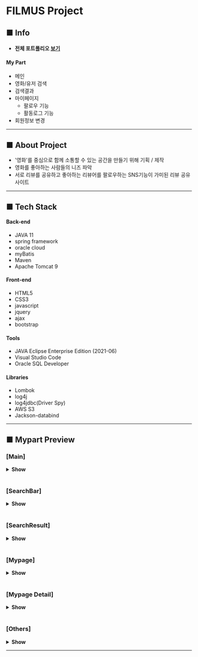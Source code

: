# FILMUS Project

## ■ Info

- #### 전체 포트폴리오 [**보기**](https://younghoon.s3.ap-northeast-2.amazonaws.com/Filmus/portpolio.pdf)


#### My Part
 - 메인
 - 영화/유저 검색
 - 검색결과
 - 마이페이지
   - 팔로우 기능
   - 활동로그 기능
 - 회원정보 변경


___

## ■ About Project
- '영화'를 중심으로 함께 소통할 수 있는 공간을 만들기 위해 기획 / 제작
- 영화를 좋아하는 사람들의 니즈 파악
- 서로 리뷰를 공유하고 좋아하는 리뷰어를 팔로우하는 SNS기능이 가미된 리뷰 공유 사이트

___

## ■ Tech Stack

#### Back-end
 - JAVA 11
 - spring framework
 - oracle cloud
 - myBatis
 - Maven
 - Apache Tomcat 9

#### Front-end 
 - HTML5
 - CSS3
 - javascript
 - jquery
 - ajax
 - bootstrap

#### Tools
 - JAVA Eclipse Enterprise Edition (2021-06)
 - Visual Studio Code
 - Oracle SQL Developer

#### Libraries
 - Lombok
 - log4j
 - log4jdbc(Driver Spy)
 - AWS S3
 - Jackson-databind

-------------------------------

## ■ Mypart Preview

### [Main]
<details>
<summary><b>Show</b></summary>
<div markdown="1">

![main](https://younghoon.s3.ap-northeast-2.amazonaws.com/Filmus/FilmusMainFull.png)


</div>
</details>

<br>

### [SearchBar]
<details>
<summary><b>Show</b></summary>
<div markdown="1">

![searchBar](https://younghoon.s3.ap-northeast-2.amazonaws.com/Filmus/FilmusSearch.png)


</div>
</details>

<br>

### [SearchResult]
<details>
<summary><b>Show</b></summary>
<div markdown="1">

![serachResult](https://younghoon.s3.ap-northeast-2.amazonaws.com/Filmus/FilmusSearchResult.png)


</div>
</details>
 

<br>

### [Mypage]
<details>
<summary><b>Show</b></summary>
<div markdown="1">

![MypageMain](https://younghoon.s3.ap-northeast-2.amazonaws.com/Filmus/FilmusMypageMain.png)


</div>
</details>
 

<br>

### [Mypage Detail]
<details>
<summary><b>Show</b></summary>
<div markdown="1">

- ActivityLog
![MypageActivity](https://younghoon.s3.ap-northeast-2.amazonaws.com/Filmus/FilmusMypageActivity.jpg)

<br>

- Films
![MypageFilms](https://younghoon.s3.ap-northeast-2.amazonaws.com/Filmus/FilmusMypageFilms.jpg)

<br>

- Reviews
![MypageReviews](https://younghoon.s3.ap-northeast-2.amazonaws.com/Filmus/FilmusMypageReviews.jpg)

<br>

- Follow
![MypageFollows](https://younghoon.s3.ap-northeast-2.amazonaws.com/Filmus/FilmusMypageFollow.jpg)

<br>

- Guestbook
![MypageGuestbook](https://younghoon.s3.ap-northeast-2.amazonaws.com/Filmus/FilmusMypageGuestbook.jpg)


</div>
</details>

<br>

### [Others]
<details>
<summary><b>Show</b></summary>
<div markdown="1">

- MainHovering
![MainHovering](https://younghoon.s3.ap-northeast-2.amazonaws.com/Filmus/FilmusMainHover.png)

<br>

- MainDropdown
![DropdownFilmDBs](https://younghoon.s3.ap-northeast-2.amazonaws.com/Filmus/FilmusMainDropdown.png)

<br>

- ProfileModify
![ProfileModify](https://younghoon.s3.ap-northeast-2.amazonaws.com/Filmus/FilmusModifyProfile.jpg)

<br>

- ProfileButtons
![ProfileButtons](https://younghoon.s3.ap-northeast-2.amazonaws.com/Filmus/FilmusProfileButtons.png)


</div>
</details>


------------------------------------------
